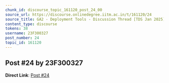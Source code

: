 ```yaml
---
chunk_id: discourse_topic_161120_post_24_00
source_url: https://discourse.onlinedegree.iitm.ac.in/t/161120/24
source_title: GA2 - Deployment Tools - Discussion Thread [TDS Jan 2025]
content_type: discourse
tokens: 38
username: 23F300327
post_number: 24
topic_id: 161120
---
```


## Post #24 by 23F300327

**Direct Link**: [Post #24](https://discourse.onlinedegree.iitm.ac.in/t/161120/24)
